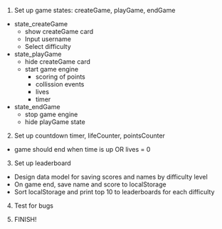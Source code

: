 1. Set up game states: createGame, playGame, endGame
  - state_createGame
    - show createGame card
    - Input username
    - Select difficulty
  - state_playGame
    - hide createGame card
    - start game engine
      - scoring of points
      - collission events
      - lives
      - timer
  - state_endGame
    - stop game engine
    - hide playGame state



2. Set up countdown timer, lifeCounter, pointsCounter
  - game should end when time is up OR lives = 0

3. Set up leaderboard
  - Design data model for saving scores and names by difficulty level
  - On game end, save name and score to localStorage
  - Sort localStorage and print top 10 to leaderboards for each difficulty

4. Test for bugs

5. FINISH!
